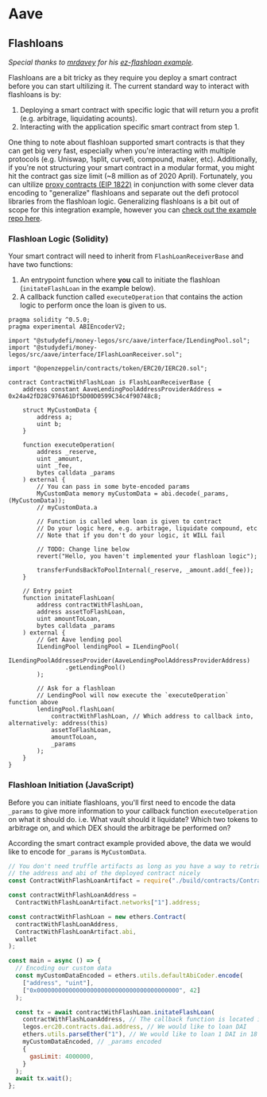 # Aave

## Flashloans

_Special thanks to [mrdavey](https://github.com/mrdavey/) for his [ez-flashloan example](https://github.com/mrdavey/ez-flashloan)._

Flashloans are a bit tricky as they require you deploy a smart contract before you can start ultilizing it. The current standard way to interact with flashloans is by:
1. Deploying a smart contract with specific logic that will return you a profit (e.g. arbitrage, liquidating acounts).
2. Interacting with the application specific smart contract from step 1.

One thing to note about flashloan supported smart contracts is that they can get big very fast, especially when you're interacting with multiple protocols (e.g. Uniswap, 1split, curvefi, compound, maker, etc). Additionally, if you're not structuring your smart contract in a modular format, you might hit the contract gas size limit (~8 million as of 2020 April). Fortunately, you can ultilize [proxy contracts (EIP 1822)](https://eips.ethereum.org/EIPS/eip-1822) in conjunction with some clever data encoding to "generalize" flashloans and separate out the defi protocol libraries from the flashloan logic. Generalizing flashloans is a bit out of scope for this integration example, however you can [check out the example repo here](https://github.com/kendricktan/generalized-aave-flashloans).

### Flashloan Logic (Solidity)

Your smart contract will need to inherit from `FlashLoanReceiverBase` and have two functions:
1. An entrypoint function where __you__ call to initiate the flashloan (`initateFlashLoan` in the example below).
2. A callback function called `executeOperation` that contains the action logic to perform once the loan is given to us.

```solidity
pragma solidity ^0.5.0;
pragma experimental ABIEncoderV2;

import "@studydefi/money-legos/src/aave/interface/ILendingPool.sol";
import "@studydefi/money-legos/src/aave/interface/IFlashLoanReceiver.sol";

import "@openzeppelin/contracts/token/ERC20/IERC20.sol";

contract ContractWithFlashLoan is FlashLoanReceiverBase {
    address constant AaveLendingPoolAddressProviderAddress = 0x24a42fD28C976A61Df5D00D0599C34c4f90748c8;

    struct MyCustomData {
        address a;
        uint b;
    }

    function executeOperation(
        address _reserve,
        uint _amount,
        uint _fee,
        bytes calldata _params
    ) external {
        // You can pass in some byte-encoded params
        MyCustomData memory myCustomData = abi.decode(_params, (MyCustomData));
        // myCustomData.a

        // Function is called when loan is given to contract
        // Do your logic here, e.g. arbitrage, liquidate compound, etc
        // Note that if you don't do your logic, it WILL fail

        // TODO: Change line below
        revert("Hello, you haven't implemented your flashloan logic");

        transferFundsBackToPoolInternal(_reserve, _amount.add(_fee));
    }

    // Entry point
    function initateFlashLoan(
        address contractWithFlashLoan,
        address assetToFlashLoan,
        uint amountToLoan,
        bytes calldata _params
    ) external {
        // Get Aave lending pool
        ILendingPool lendingPool = ILendingPool(
            ILendingPoolAddressesProvider(AaveLendingPoolAddressProviderAddress)
                .getLendingPool()
        );

        // Ask for a flashloan
        // LendingPool will now execute the `executeOperation` function above
        lendingPool.flashLoan(
            contractWithFlashLoan, // Which address to callback into, alternatively: address(this)
            assetToFlashLoan,
            amountToLoan,
            _params
        );
    }
}
```

### Flashloan Initiation (JavaScript)

Before you can initiate flashloans, you'll first need to encode the data `_params` to give more information to your callback function `executeOperation` on what it should do. i.e. What vault should it liquidate? Which two tokens to arbitrage on, and which DEX should the arbitrage be performed on?

According the smart contract example provided above, the data we would like to encode for `_params` is `MyCustomData`.

```javascript
// You don't need truffle artifacts as long as you have a way to retrieve
// the address and abi of the deployed contract nicely
const ContractWithFlashLoanArtifact = require("./build/contracts/ContractWithFlashLoan.json");

const contractWithFlashLoanAddress =
  ContractWithFlashLoanArtifact.networks["1"].address;

const contractWithFlashLoan = new ethers.Contract(
  contractWithFlashLoanAddress,
  ContractWithFlashLoanArtifact.abi,
  wallet
);

const main = async () => {
  // Encoding our custom data
  const myCustomDataEncoded = ethers.utils.defaultAbiCoder.encode(
    ["address", "uint"],
    ["0x0000000000000000000000000000000000000000", 42]
  );

  const tx = await contractWithFlashLoan.initateFlashLoan(
    contractWithFlashLoanAddress, // The callback function is located in the same contract
    legos.erc20.contracts.dai.address, // We would like to loan DAI
    ethers.utils.parseEther("1"), // We would like to loan 1 DAI in 18 decimals
    myCustomDataEncoded, // _params encoded
    {
      gasLimit: 4000000,
    }
  );
  await tx.wait();
};
```